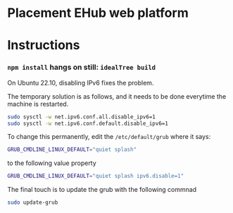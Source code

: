 # Placement EHub web platform

# Instructions

### `npm install` hangs on still: `idealTree build`
On Ubuntu 22.10, disabling IPv6 fixes the problem.

The temporary solution is as follows, and it needs to be done everytime the machine is restarted.
```bash
sudo sysctl -w net.ipv6.conf.all.disable_ipv6=1
sudo sysctl -w net.ipv6.conf.default.disable_ipv6=1
```

To change this permanently, edit the `/etc/default/grub` where it says:
```bash
GRUB_CMDLINE_LINUX_DEFAULT="quiet splash"
```
to the following value property
```bash
GRUB_CMDLINE_LINUX_DEFAULT="quiet splash ipv6.disable=1"
```
The final touch is to update the grub with the following commnad
```bash
sudo update-grub
```
